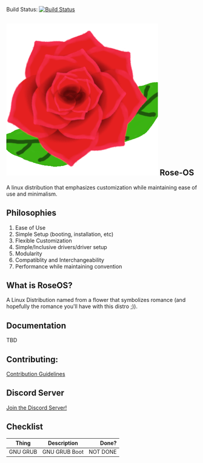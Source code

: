 Build Status: [![Build Status](https://travis-ci.com/Rose-OS/Desktop-Rose.svg?branch=master)](https://travis-ci.com/Rose-OS/Desktop-Rose)

## ![logo](https://github.com/Rose-OS/Desktop-Rose/blob/master/images/rose1.png) Rose-OS

A linux distribution that emphasizes customization while maintaining ease of use and minimalism.

## Philosophies

1. Ease of Use
2. Simple Setup (booting, installation, etc)
3. Flexible Customization
4. Simple/Inclusive drivers/driver setup
5. Modularity
6. Compatiblity and Interchangeability
7. Performance while maintaining convention

## What is RoseOS?

A Linux Distribution named from a flower that symbolizes romance (and hopefully the romance you'll have with this distro ;)).

## Documentation

TBD

## Contributing:

[Contribution Guidelines](https://github.com/Rose-OS/Desktop-Rose/blob/master/CONTRIBUTING.md)


## Discord Server

[Join the Discord Server!](https://discord.gg/Mr7UEwg)

## Checklist


|    Thing      |  Description  | Done?  |
| ------------- |:-------------:| -----: |
|   GNU GRUB    | GNU GRUB Boot |NOT DONE|

